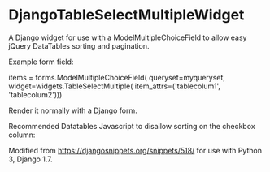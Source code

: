 # DjangoTableSelectMultipleWidget
A Django widget for use with a ModelMultipleChoiceField to allow easy jQuery DataTables sorting and pagination.

Example form field:

items = forms.ModelMultipleChoiceField(
        queryset=myqueryset, widget=widgets.TableSelectMultiple(
        item_attrs=('tablecolum1', 'tablecolum2')))

        
Render it normally with a Django form.


Recommended Datatables Javascript to disallow sorting on the checkbox column:


<script src="https://cdn.datatables.net/1.10.7/js/jquery.dataTables.min.js"></script>


<link rel="stylesheet" type="text/css" href="https://cdn.datatables.net/1.10.7/css/jquery.dataTables.css"></link>
<script>


$(document).ready(function(){
    $('#items').DataTable({
        "order": [],
        "columnDefs": [{
        "targets"  : 'no-sort',
        "orderable" : false,
    }]
    });
});
</script>


Modified from https://djangosnippets.org/snippets/518/ for use with Python 3, Django 1.7.
